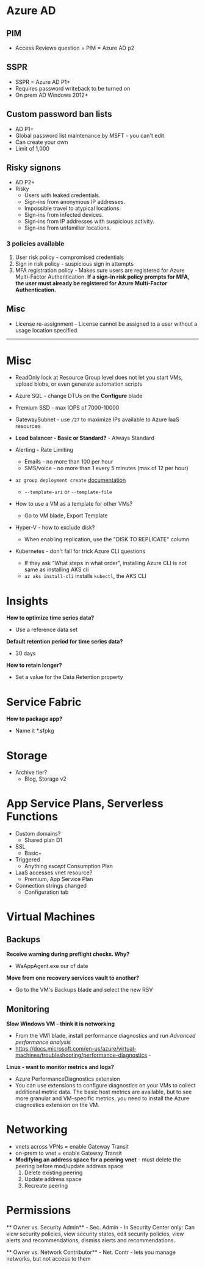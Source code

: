 # Azure AD
## PIM
- Access Reviews question = PIM = Azure AD p2

## SSPR
- SSPR = Azure AD P1+
- Requires password writeback to be turned on 
- On prem AD Windows 2012+

## Custom password ban lists
- AD P1+
- Global password list maintenance by MSFT - you can't edit
- Can create your own
- Limit of 1,000

## Risky signons
- AD P2+
- Risky
    - Users with leaked credentials.
    - Sign-ins from anonymous IP addresses.
    - Impossible travel to atypical locations.
    - Sign-ins from infected devices.
    - Sign-ins from IP addresses with suspicious activity.
    - Sign-ins from unfamiliar locations.
    
### 3 policies available
1. User risk policy - compromised credentials
2. Sign in risk policy - suspicious sign in attempts
3. MFA registration policy - Makes sure users are registered for Azure Multi-Factor Authentication. **If a sign-in risk policy prompts for MFA, the user must already be registered for Azure Multi-Factor Authentication.**

## Misc
- License re-assignment - License cannot be assigned to a user without a usage location specified.
---

# Misc
- ReadOnly lock at Resource Group level does not let you start VMs, upload blobs, or even generate automation scripts
- Azure SQL - change DTUs on the **Configure** blade
- Premium SSD - max IOPS of 7000-10000
- GatewaySubnet - use `/27` to maximize IPs available to Azure IaaS resources
- **Load balancer - Basic or Standard?** - Always Standard

- Alerting - Rate Limiting
    - Emails - no more than 100 per hour
    - SMS/voice - no more than 1 every 5 minutes (max of 12 per hour)
- `az group deployment create` [documentation](https://docs.microsoft.com/en-us/cli/azure/group/deployment?view=azure-cli-latest#az-group-deployment-create)
    - `--template-uri` or `--template-file`
- How to use a VM as a template for other VMs?
    - Go to VM blade, Export Template
- Hyper-V - how to exclude disk?
    - When enabling replication, use the "DISK TO REPLICATE" column
- Kubernetes - don't fall for trick Azure CLI questions
    - If they ask "What steps in what order", installing Azure CLI is not same as installing AKS cli
    - `az aks install-cli` installs `kubectl`, the AKS CLI
    
# Insights
**How to optimize time series data?**
- Use a reference data set

**Default retention period for time series data?**
- 30 days

**How to retain longer?**
- Set a value for the Data Retention property
    
# Service Fabric
**How to package app?**
- Name it *.sfpkg
    
# Storage
- Archive tier?
    - Blog, Storage v2
    
# App Service Plans, Serverless Functions
- Custom domains? 
    - Shared plan D1
- SSL
    - Basic+
- Triggered
    - Anything *except* Consumption Plan
- LaaS accesses vnet resource?
    - Premium, App Service Plan
- Connection strings changed   
    - Configuration tab
    
    
    
# Virtual Machines
## Backups
**Receive warning during preflight checks. Why?**
- WaAppAgent.exe our of date

**Move from one recovery services vault to another?**
- Go to the VM's Backups blade and select the new RSV

## Monitoring
**Slow Windows VM - think it is networking**
- From the VM1 blade, install performance diagnostics and run *Advanced performance analysis*
- https://docs.microsoft.com/en-us/azure/virtual-machines/troubleshooting/performance-diagnostics
        - 

**Linux - want to monitor metrics and logs?** 
- Azure PerformanceDiagnostics extension
- You can use extensions to configure diagnostics on your VMs to collect additional metric data. The basic host metrics are available, but to see more granular and VM-specific metrics, you need to install the Azure diagnostics extension on the VM.

# Networking
- vnets across VPNs = enable Gateway Transit
- on-prem to vnet = enable Gateway Transit
- **Modifying an address space for a peering vnet** - must delete the peering before mod/update address space
    1. Delete existing peering
    2. Update address space
    3. Recreate peering

# Permissions
** Owner vs. Security Admin**
    - Sec. Admin - In Security Center only: Can view security policies, view security states, edit security policies, view alerts and recommendations, dismiss alerts and recommendations.
    
** Owner vs. Network Contributor**
    - Net. Contr -  lets you manage networks, but not access to them
